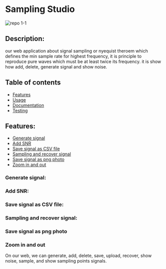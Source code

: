 # Sampling Studio 
![repo 1-1](https://github.com/alaayasser01/first-dsp-task/blob/main/photos/sampling%20studio.png)
## Description:
our web application about signal sampling or nyequist theroem which defines the min sample rate for highest frequency, it is principle to reproduce pure waves which must be at least twice its frequency. it is show how add, delete, generate signal and show noise.

## Table of contents

* [Features](#features)
* [Usage](#usage)
* [Documentation](#documentation)
* [Testing](#testing)

## Features:
* [Generate signal](##generate)
* [Add SNR](##addsnr)
* [Save signal as CSV file](#savesignalasCSVfile)
* [Sampling and recover signal](#samplingandrecoversignal)
* [Save signal as png photo](#savesignalaspngphoto)
* [Zoom in and out](#zoominandout)

### Generate signal:


### Add SNR:

### Save signal as CSV file:

### Sampling and recover signal:

### Save signal as png photo

### Zoom in and out

On our web, we can generate, add, delete, save, upload, recover, show noise, sample, and show sampling points signals.
